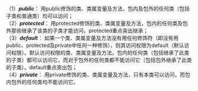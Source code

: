 （1）***public***： 用public修饰的类、类属变量及方法，包内及包外的任何类（包括子类和普通类）均可以访问；  
（2）***protected***： 用protected修饰的类、类属变量及方法，包内的任何类及包外那些继承了该类的子类才能访问，protected重点突出继承；  
（3）***default***： 如果一个类、类属变量及方法没有用任何修饰符（即没有用public、protected及private中任何一种修饰），则其访问权限为default（默认访问权限）。默认访问权限的类、类属变量及方法，包内的任何类（包括继承了此类的子类）都可以访问它，而对于包外的任何类都不能访问它（包括包外继承了此类的子类）。default重点突出包；  
（4）***private***： 用private修饰的类、类属变量及方法，只有本类可以访问，而包内包外的任何类均不能访问它。  

